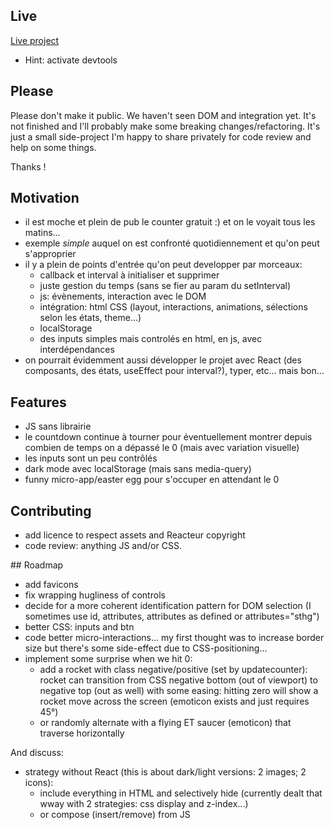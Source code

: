 ## Live

[Live project](https://c-marc.github.io/countdown-reacteur/)

- Hint: activate devtools

## Please

Please don't make it public. We haven't seen DOM and integration yet. It's not finished and I'll probably make some breaking changes/refactoring. It's just a small side-project I'm happy to share privately for code review and help on some things.

Thanks !

## Motivation

- il est moche et plein de pub le counter gratuit :) et on le voyait tous les matins...
- exemple _simple_ auquel on est confronté quotidiennement et qu'on peut s'approprier
- il y a plein de points d'entrée qu'on peut developper par morceaux:
  - callback et interval à initialiser et supprimer
  - juste gestion du temps (sans se fier au param du setInterval)
  - js: évènements, interaction avec le DOM
  - intégration: html CSS (layout, interactions, animations, sélections selon les états, theme...)
  - localStorage
  - des inputs simples mais controlés en html, en js, avec interdépendances
- on pourrait évidemment aussi développer le projet avec React (des composants, des états, useEffect pour interval?), typer, etc... mais bon...

## Features

- JS sans librairie
- le countdown continue à tourner pour éventuellement montrer depuis combien de temps on a dépassé le 0 (mais avec variation visuelle)
- les inputs sont un peu contrôlés
- dark mode avec localStorage (mais sans media-query)
- funny micro-app/easter egg pour s'occuper en attendant le 0

## Contributing

- add licence to respect assets and Reacteur copyright
- code review: anything JS and/or CSS.

## Roadmap

- add favicons
- fix wrapping hugliness of controls
- decide for a more coherent identification pattern for DOM selection (I sometimes use id, attributes, attributes as defined or attributes="sthg")
- better CSS: inputs and btn
- code better micro-interactions... my first thought was to increase border size but there's some side-effect due to CSS-positioning...
- implement some surprise when we hit 0:
  - add a rocket with class negative/positive (set by updatecounter): rocket can transition from CSS negative bottom (out of viewport) to negative top (out as well) with some easing: hitting zero will show a rocket move across the screen (emoticon exists and just requires 45°)
  - or randomly alternate with a flying ET saucer (emoticon) that traverse horizontally

And discuss:

- strategy without React (this is about dark/light versions: 2 images; 2 icons):
  - include everything in HTML and selectively hide (currently dealt that wway with 2 strategies: css display and z-index...)
  - or compose (insert/remove) from JS
